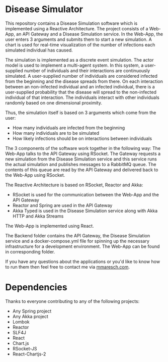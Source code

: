 # Disease Simulator
This repository contains a Disease Simulation software which is implemented using a Reactive Architecture. The project consists of a Web-App, an API Gateway and a Disease Simulation service. In the Web-App, the user enters 3 arguments and submits them to start a new simulation. A chart is used for real-time visualization of the number of infections each simulated individual has caused.

The simulation is implemented as a discrete event simulation. The actor model is used to implement a multi-agent system. In this system, a user-supplied number of individuals and their interactions are continuously simulated. A user-supplied number of individuals are considered infected from the beginning and the disease spreads from there. On each interaction between an non-infected individual and an infected individual, there is a user-supplied probability that the disease will spread to the non-infected individual of that interaction. The individuals interact with other individuals randomly based on one dimensional proximity.

Thus, the simulation itself is based on 3 arguments which come from the user: 
- How many individuals are infected from the beginning
- How many individuals are to be simulated
- How likely infections should be on interactions between individuals

The 3 components of the software work together in the following way: The Web-App talks to the API Gateway using RSocket. The Gateway requests a new simulation from the Disease Simulation service and this service runs the actual simulation and publishes messages to a RabbitMQ queue. The contents of this queue are read by the API Gateway and delivered back to the Web-App using RSocket.

The Reactive Architecture is based on RSocket, Reactor and Akka:
- RSocket is used for the communication between the Web-App and the API Gateway
- Reactor and Spring are used in the API Gateway
- Akka Typed is used in the Disease Simulation service along with Akka HTTP and Akka Streams

The Web-App is implemented using React.

The Backend folder contains the API Gateway, the Disease Simulation service and a docker-compose.yml file for spinning up the necessary infrastructure for a development environment. The Web-App can be found in corresponding folder.

If you have any questions about the applications or you'd like to know how to run them then feel free to contact me via [mmaresch.com](mmaresch.com).

# Dependencies
Thanks to everyone contributing to any of the following projects:
- Any Spring project
- Any Akka project
- Lombok
- Reactor
- SLF4J
- React
- Chart.js
- RSocket-JS
- React-Chartjs-2
